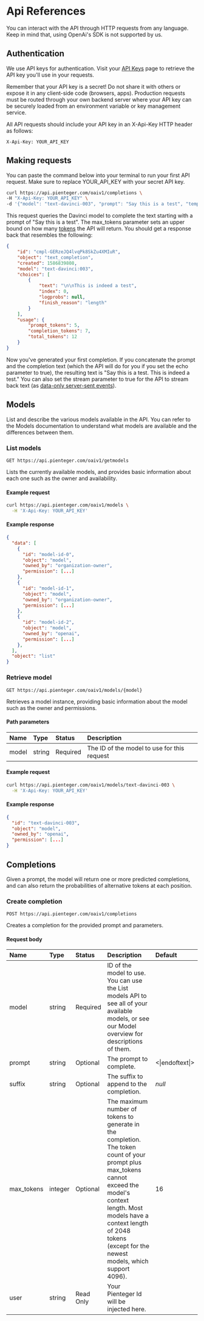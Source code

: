 # Api References

You can interact with the API through HTTP requests from any language. Keep in mind that, using OpenAi's SDK is not supported by us.

## Authentication

We use API keys for authentication. Visit your [API Keys](https://portal.pienteger.com/account/api-keys) page to retrieve the API key you'll use in your requests.

Remember that your API key is a secret! Do not share it with others or expose it in any client-side code (browsers, apps). Production requests must be routed through your own backend server where your API key can be securely loaded from an environment variable or key management service.

All API requests should include your API key in an X-Api-Key HTTP header as follows:

```text
X-Api-Key: YOUR_API_KEY
```

## Making requests

You can paste the command below into your terminal to run your first API request. Make sure to replace YOUR_API_KEY with your secret API key.

```bash
curl https://api.pienteger.com/oaiv1/completions \
-H "X-Api-Key: YOUR_API_KEY" \
-d '{"model": "text-davinci-003", "prompt": "Say this is a test", "temperature": 0, "max_tokens": 7}'
```

This request queries the Davinci model to complete the text starting with a prompt of "Say this is a test". The max_tokens parameter sets an upper bound on how many [tokens](https://platform.openai.com/tokenizer) the API will return. You should get a response back that resembles the following:

```json
{
    "id": "cmpl-GERzeJQ4lvqPk8SkZu4XMIuR",
    "object": "text_completion",
    "created": 1586839808,
    "model": "text-davinci:003",
    "choices": [
        {
            "text": "\n\nThis is indeed a test",
            "index": 0,
            "logprobs": null,
            "finish_reason": "length"
        }
    ],
    "usage": {
        "prompt_tokens": 5,
        "completion_tokens": 7,
        "total_tokens": 12
    }
}
```

Now you've generated your first completion. If you concatenate the prompt and the completion text (which the API will do for you if you set the echo parameter to true), the resulting text is "Say this is a test. This is indeed a test." You can also set the stream parameter to true for the API to stream back text (as [data-only server-sent events](https://developer.mozilla.org/en-US/docs/Web/API/Server-sent_events/Using_server-sent_events#Event_stream_format)).

## Models

List and describe the various models available in the API. You can refer to the Models documentation to understand what models are available and the differences between them.

### List models

```text
GET https://api.pienteger.com/oaiv1/getmodels
```

Lists the currently available models, and provides basic information about each one such as the owner and availability.

#### Example request

```bash
curl https://api.pienteger.com/oaiv1/models \
  -H 'X-Api-Key: YOUR_API_KEY'
```

#### Example response

```json
{
  "data": [
    {
      "id": "model-id-0",
      "object": "model",
      "owned_by": "organization-owner",
      "permission": [...]
    },
    {
      "id": "model-id-1",
      "object": "model",
      "owned_by": "organization-owner",
      "permission": [...]
    },
    {
      "id": "model-id-2",
      "object": "model",
      "owned_by": "openai",
      "permission": [...]
    },
  ],
  "object": "list"
}
```

### Retrieve model

```text
GET https://api.pienteger.com/oaiv1/models/{model}
```

Retrieves a model instance, providing basic information about the model such as the owner and permissions.

#### Path parameters

| Name | Type | Status | Description |
| :--- | :--- | :--- | :--- |
| model | string | Required | The ID of the model to use for this request |

#### Example request

```bash
curl https://api.pienteger.com/oaiv1/models/text-davinci-003 \
  -H 'X-Api-Key: YOUR_API_KEY'
```

#### Example response

```json
{
  "id": "text-davinci-003",
  "object": "model",
  "owned_by": "openai",
  "permission": [...]
}
```

## Completions

Given a prompt, the model will return one or more predicted completions, and can also return the probabilities of alternative tokens at each position.

### Create completion

```text
POST https://api.pienteger.com/oaiv1/completions
```

Creates a completion for the provided prompt and parameters.

#### Request body

| Name | Type | Status | Description | Default |
| :--- | :--- | :--- | :--- | :--- |
| model | string | Required | ID of the model to use. You can use the List models API to see all of your available models, or see our Model overview for descriptions of them. | |
| prompt | string | Optional | The prompt to complete. |  <\|endoftext\|> |
| suffix | string | Optional | The suffix to append to the completion. |  *null* |
| max_tokens | integer | Optional | The maximum number of tokens to generate in the completion. <br/> The token count of your prompt plus max_tokens cannot exceed the model's context length. Most models have a context length of 2048 tokens (except for the newest models, which support 4096). | 16 |
| user | string | Read Only | Your Pienteger Id will be injected here. | |
